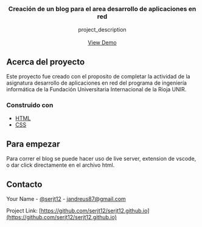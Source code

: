 <div id="top"></div>



<!-- PROJECT LOGO -->
<br />
<div align="center">

<h3 align="center">Creación de un blog para el area desarrollo de aplicaciones en red</h3>

  <p align="center">
    project_description
    <br />
    <br />
    <a href="https://serjt12.github.io">View Demo</a>
  </p>
</div>

<!-- ABOUT THE PROJECT -->
## Acerca del proyecto

Este proyecto fue creado con el proposito de completar la actividad de la asignatura desarrollo de aplicaciones en red del programa de ingeniería informática de la Fundación Universitaria Internacional de la Rioja UNIR.

### Construido con

* [HTML](https://en.wikipedia.org/wiki/HTML#:~:text=The%20HyperText%20Markup%20Language%20or,(HyperText%20Markup%20Language))
* [CSS](https://en.wikipedia.org/wiki/CSS)



<!-- GETTING STARTED -->
## Para empezar

Para correr el blog se puede hacer uso de live server, extension de vscode, o dar click directamente en el archivo html.

<!-- CONTACT -->
## Contacto

Your Name - [@serjt12](https://twitter.com/serjt12) - jandreus87@gmail.com

Project Link: [https://github.com/serjt12/serjt12.github.io](https://github.com/serjt12/serjt12.github.io)
